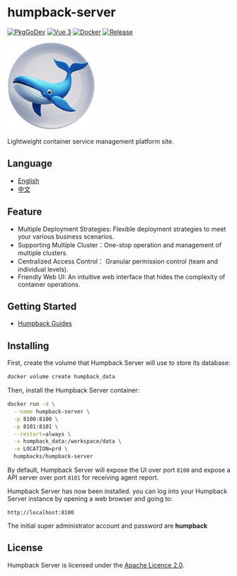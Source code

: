 # humpback-server

[![PkgGoDev](https://pkg.go.dev/badge/github.com/docker/docker)](https://golang.org/)
[![Vue 3](https://img.shields.io/badge/vue-3.x-brightgreen.svg)](https://v3.vuejs.org/)
[![Docker](https://img.shields.io/badge/docker-pull-blue?logo=docker)](https://hub.docker.com/r/humpbacks/humpback-server)
[![Release](https://img.shields.io/badge/release-v2.0.0-blue)](https://github.com/humpback/humpback-server/releases/tag/v2.0.0)

![Humpback logo](/assets/logo.png)

Lightweight container service management platform site.

## Language

- [English](README.md)
- [中文](README.zh.md)

## Feature

- Multiple Deployment Strategies: Flexible deployment strategies to meet your various business scenarios.
- Supporting Multiple Cluster：One-stop operation and management of multiple clusters.
- Centralized Access Control： Granular permission control (team and individual levels).
- Friendly Web UI: An intuitive web interface that hides the complexity of container operations.

## Getting Started

* [Humpback Guides](https://humpback.github.io/humpback)

## Installing

First, create the volume that Humpback Server will use to store its database:

```bash
docker volume create humpback_data
```

Then, install the Humpback Server container:

```bash
docker run -d \
  --name humpback-server \
  -p 8100:8100 \
  -p 8101:8101 \
  --restart=always \
  -v humpback_data:/workspace/data \
  -e LOCATION=prd \
  humpbacks/humpback-server
```

By default, Humpback Server will expose the UI over port `8100` and expose a API server over port `8101` for receiving
agent report.

Humpback Server has now been installed. you can log into your Humpback Server instance by opening a web browser and
going to:

```
http://localhost:8100
```

The initial super administrator account and password are **humpback**

## License

Humpback Server is licensed under the [Apache Licence 2.0](http://www.apache.org/licenses/LICENSE-2.0.html).   